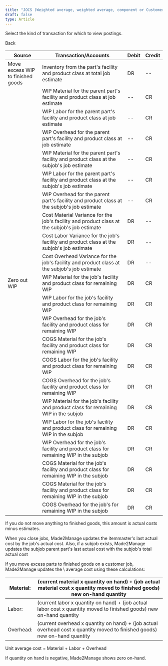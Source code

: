 ```yaml
---
title: "JOCS (Weighted average, weighted average, component or Customer jobs)"
draft: false
type: Article
---
```


Select the kind of transaction for which to view postings. 

Back

| Source                            | Transaction/Accounts                                                                         | Debit | Credit |
|-----------------------------------|----------------------------------------------------------------------------------------------|-------|--------|
| Move excess WIP to finished goods | Inventory from the part's facility and product class at total job estimate                   | DR    | --     |
|                                   | WIP Material for the parent part's facility and product class at job estimate                | --    | CR     |
|                                   | WIP Labor for the parent part's facility and product class at job estimate                   | --    | CR     |
|                                   | WIP Overhead for the parent part's facility and product class at job estimate                | --    | CR     |
|                                   | WIP Material for the parent part's facility and product class at the subjob's job estimate   | --    | CR     |
|                                   | WIP Labor for the parent part's facility and product class at the subjob's job estimate      | --    | CR     |
|                                   | WIP Overhead for the parent part's facility and product class at the subjob's job estimate   | --    | CR     |
|                                   | Cost Material Variance for the job's facility and product class at the subjob's job estimate | DR    | --     |
|                                   | Cost Labor Variance for the job's facility and product class at the subjob's job estimate    | DR    | --     |
|                                   | Cost Overhead Variance for the job's facility and product class at the subjob's job estimate | DR    | --     |
| Zero out WIP                    | WIP Material for the job's facility and product class for remaining WIP                      | DR    | CR     |
|                                   | WIP Labor for the job's facility and product class for remaining WIP                         | DR    | CR     |
|                                   | WIP Overhead for the job's facility and product class for remaining WIP                      | DR    | CR     |
|                                   | COGS Material for the job's facility and product class for remaining WIP                     | DR    | CR     |
|                                   | COGS Labor for the job's facility and product class for remaining WIP                        | DR    | CR     |
|                                   | COGS Overhead for the job's facility and product class for remaining WIP                     | DR    | CR     |
|                                   | WIP Material for the job's facility and product class for remaining WIP in the subjob        | DR    | CR     |
|                                   | WIP Labor for the job's facility and product class for remaining WIP in the subjob           | DR    | CR     |
|                                   | WIP Overhead for the job's facility and product class for remaining WIP in the subjob        | DR    | CR     |
|                                   | COGS Material for the job's facility and product class for remaining WIP in the subjob       | DR    | CR     |
|                                   | COGS Material for the job's facility and product class for remaining WIP in the subjob       | DR    | CR     |
|                                   | COGS Overhead for the job's for remaining WIP in the subjob                                  | DR    | CR     |

 If you do not move anything to finished goods, this amount is actual costs minus estimates.

When you close jobs, Made2Manage updates the itemmaster's last actual cost by the job's actual cost. Also, if a subjob exists, Made2Manage updates the subjob parent part's last actual cost with the subjob's total actual cost

If you move excess parts to finished goods on a customer job, Made2Manage updates the \\ average cost using these calculations:

| Material:  | (current material x quantity on hand) + (job actual material cost x quantity moved to finished goods) new on-hand quantity  |
|------------|-----------------------------------------------------------------------------------------------------------------------------|
| Labor:     | (current labor x quantity on hand) + (job actual labor cost x quantity moved to finished goods) new on-hand quantity        |
| Overhead:  | (current overhead x quantity on hand) + (job actual overhead cost x quantity moved to finished goods)  new on-hand quantity |

Unit average cost = Material + Labor + Overhead

If quantity on hand is negative, Made2Manage shows zero on-hand.